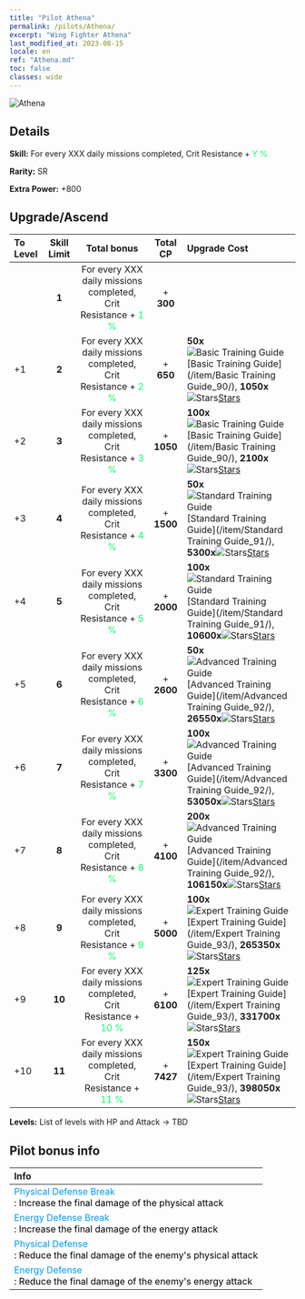 ```yaml
---
title: "Pilot Athena"
permalink: /pilots/Athena/
excerpt: "Wing Fighter Athena"
last_modified_at: 2023-08-15
locale: en
ref: "Athena.md"
toc: false
classes: wide
---
```



 ![Athena](/images/pilots/aviator_piece_5004.png)

## Details

 **Skill:** For every XXX daily missions completed, Crit Resistance + <span style="color: #03ff6b">Y %</span><br/><span style="color: #000000;"></span> 

 **Rarity:** SR 

 **Extra Power:** +800 



## Upgrade/Ascend

  |  To Level | Skill Limit |     Total bonus    | Total CP |   Upgrade Cost     |
  |:----|:-----:|:-------------------:|:-------:|:-----------------|
  |   | **1**  | For every XXX daily missions completed, Crit Resistance + <span style="color: #03ff6b">1 %</span><br/><span style="color: #000000;"></span>  | + **300**  |  |
  | +1  | **2**  | For every XXX daily missions completed, Crit Resistance + <span style="color: #03ff6b">2 %</span><br/><span style="color: #000000;"></span>  | + **650**  | **50x**![Basic Training Guide](/images/item/Basic_Training_Guide_p.png)[Basic Training Guide](/item/Basic Training Guide_90/), **1050x**![Stars](/images/item/Stars_p.png)[Stars](/item/Stars_2/) |
  | +2  | **3**  | For every XXX daily missions completed, Crit Resistance + <span style="color: #03ff6b">3 %</span><br/><span style="color: #000000;"></span>  | + **1050**  | **100x**![Basic Training Guide](/images/item/Basic_Training_Guide_p.png)[Basic Training Guide](/item/Basic Training Guide_90/), **2100x**![Stars](/images/item/Stars_p.png)[Stars](/item/Stars_2/) |
  | +3  | **4**  | For every XXX daily missions completed, Crit Resistance + <span style="color: #03ff6b">4 %</span><br/><span style="color: #000000;"></span>  | + **1500**  | **50x**![Standard Training Guide](/images/item/Standard_Training_Guide_p.png)[Standard Training Guide](/item/Standard Training Guide_91/), **5300x**![Stars](/images/item/Stars_p.png)[Stars](/item/Stars_2/) |
  | +4  | **5**  | For every XXX daily missions completed, Crit Resistance + <span style="color: #03ff6b">5 %</span><br/><span style="color: #000000;"></span>  | + **2000**  | **100x**![Standard Training Guide](/images/item/Standard_Training_Guide_p.png)[Standard Training Guide](/item/Standard Training Guide_91/), **10600x**![Stars](/images/item/Stars_p.png)[Stars](/item/Stars_2/) |
  | +5  | **6**  | For every XXX daily missions completed, Crit Resistance + <span style="color: #03ff6b">6 %</span><br/><span style="color: #000000;"></span>  | + **2600**  | **50x**![Advanced Training Guide](/images/item/Advanced_Training_Guide_p.png)[Advanced Training Guide](/item/Advanced Training Guide_92/), **26550x**![Stars](/images/item/Stars_p.png)[Stars](/item/Stars_2/) |
  | +6  | **7**  | For every XXX daily missions completed, Crit Resistance + <span style="color: #03ff6b">7 %</span><br/><span style="color: #000000;"></span>  | + **3300**  | **100x**![Advanced Training Guide](/images/item/Advanced_Training_Guide_p.png)[Advanced Training Guide](/item/Advanced Training Guide_92/), **53050x**![Stars](/images/item/Stars_p.png)[Stars](/item/Stars_2/) |
  | +7  | **8**  | For every XXX daily missions completed, Crit Resistance + <span style="color: #03ff6b">8 %</span><br/><span style="color: #000000;"></span>  | + **4100**  | **200x**![Advanced Training Guide](/images/item/Advanced_Training_Guide_p.png)[Advanced Training Guide](/item/Advanced Training Guide_92/), **106150x**![Stars](/images/item/Stars_p.png)[Stars](/item/Stars_2/) |
  | +8  | **9**  | For every XXX daily missions completed, Crit Resistance + <span style="color: #03ff6b">9 %</span><br/><span style="color: #000000;"></span>  | + **5000**  | **100x**![Expert Training Guide](/images/item/Expert_Training_Guide_p.png)[Expert Training Guide](/item/Expert Training Guide_93/), **265350x**![Stars](/images/item/Stars_p.png)[Stars](/item/Stars_2/) |
  | +9  | **10**  | For every XXX daily missions completed, Crit Resistance + <span style="color: #03ff6b">10 %</span><br/><span style="color: #000000;"></span>  | + **6100**  | **125x**![Expert Training Guide](/images/item/Expert_Training_Guide_p.png)[Expert Training Guide](/item/Expert Training Guide_93/), **331700x**![Stars](/images/item/Stars_p.png)[Stars](/item/Stars_2/) |
  | +10  | **11**  | For every XXX daily missions completed, Crit Resistance + <span style="color: #03ff6b">11 %</span><br/><span style="color: #000000;"></span>  | + **7427**  | **150x**![Expert Training Guide](/images/item/Expert_Training_Guide_p.png)[Expert Training Guide](/item/Expert Training Guide_93/), **398050x**![Stars](/images/item/Stars_p.png)[Stars](/item/Stars_2/) |



 **Levels:**  List of levels with HP and Attack -> TBD



## Pilot bonus info

  |  Info |
  |:------|
  | <span style="color: #0099f2">Physical Defense Break</span><br/><span style="color: #000000;">: Increase the final damage of the physical attack</span> |
  | <span style="color: #0099f2">Energy Defense Break</span><br/><span style="color: #000000;">: Increase the final damage of the energy attack</span> |
  | <span style="color: #0099f2">Physical Defense</span><br/><span style="color: #000000;">: Reduce the final damage of the enemy's physical attack</span> |
  | <span style="color: #0099f2">Energy Defense</span><br/><span style="color: #000000;">: Reduce the final damage of the enemy's energy attack</span> |

